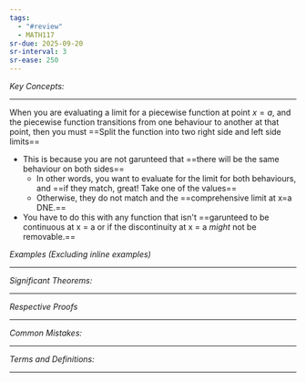 ```yaml
---
tags:
  - "#review"
  - MATH117
sr-due: 2025-09-20
sr-interval: 3
sr-ease: 250
---
```

*Key Concepts:*
___

When you are evaluating a limit for a piecewise function at point $x = a$, and the piecewise function transitions from one behaviour to another at that point, then you must ==Split the function into two right side and left side limits==
- This is because you are not garunteed that ==there will be the same behaviour on both sides==
	- In other words, you want to evaluate for the limit for both behaviours, and ==if they match, great! Take one of the values==
	- Otherwise, they do not match and the ==comprehensive limit at x=a DNE.==
- You have to do this with any function that isn't ==garunteed to be continuous at x = a or if the discontinuity at x = a *might* not be removable.==

*Examples (Excluding inline examples)* 
___

*Significant Theorems:*
___

*Respective Proofs*
___

*Common Mistakes:*
___

*Terms and Definitions:*
___

